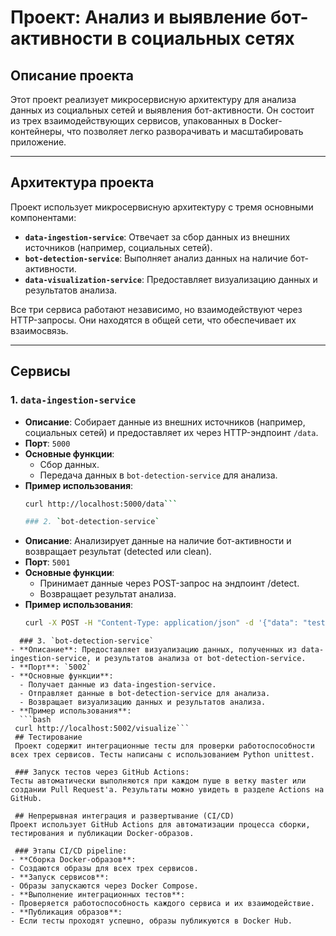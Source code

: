 # Проект: Анализ и выявление бот-активности в социальных сетях

## Описание проекта

Этот проект реализует микросервисную архитектуру для анализа данных из социальных сетей и выявления бот-активности. Он состоит из трех взаимодействующих сервисов, упакованных в Docker-контейнеры, что позволяет легко разворачивать и масштабировать приложение.

---

## Архитектура проекта

Проект использует микросервисную архитектуру с тремя основными компонентами:
- **`data-ingestion-service`**: Отвечает за сбор данных из внешних источников (например, социальных сетей).
- **`bot-detection-service`**: Выполняет анализ данных на наличие бот-активности.
- **`data-visualization-service`**: Предоставляет визуализацию данных и результатов анализа.

Все три сервиса работают независимо, но взаимодействуют через HTTP-запросы. Они находятся в общей сети, что обеспечивает их взаимосвязь.

---

## Сервисы

### 1. `data-ingestion-service`
- **Описание**: Собирает данные из внешних источников (например, социальных сетей) и предоставляет их через HTTP-эндпоинт `/data`.
- **Порт**: `5000`
- **Основные функции**:
  - Сбор данных.
  - Передача данных в `bot-detection-service` для анализа.
- **Пример использования**:
  ```bash
  curl http://localhost:5000/data```

  ### 2. `bot-detection-service`
- **Описание**: Анализирует данные на наличие бот-активности и возвращает результат (detected или clean).
- **Порт**: `5001`
- **Основные функции**:
  - Принимает данные через POST-запрос на эндпоинт /detect.
  - Возвращает результат анализа.
- **Пример использования**:
  ```bash
  curl -X POST -H "Content-Type: application/json" -d '{"data": "test"}' http://localhost:5001/detect
```
  ### 3. `bot-detection-service`
- **Описание**: Предоставляет визуализацию данных, полученных из data-ingestion-service, и результатов анализа от bot-detection-service.
- **Порт**: `5002`
- **Основные функции**:
  - Получает данные из data-ingestion-service.
  - Отправляет данные в bot-detection-service для анализа.
  - Возвращает визуализацию данных и результатов анализа.
- **Пример использования**:
  ```bash
 curl http://localhost:5002/visualize```
 ## Тестирование
 Проект содержит интеграционные тесты для проверки работоспособности всех трех сервисов. Тесты написаны с использованием Python unittest.
 
 ### Запуск тестов через GitHub Actions:
Тесты автоматически выполняются при каждом пуше в ветку master или создании Pull Request'а. Результаты можно увидеть в разделе Actions на GitHub.

 ## Непрерывная интеграция и развертывание (CI/CD)
Проект использует GitHub Actions для автоматизации процесса сборки, тестирования и публикации Docker-образов.

 ### Этапы CI/CD pipeline:
- **Сборка Docker-образов**:
- Создаются образы для всех трех сервисов.
- **Запуск сервисов**:
- Образы запускаются через Docker Compose.
- **Выполнение интеграционных тестов**:
- Проверяется работоспособность каждого сервиса и их взаимодействие.
- **Публикация образов**:
- Если тесты проходят успешно, образы публикуются в Docker Hub.
